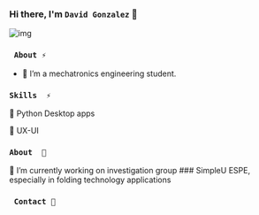 ### Hi there, I'm ``` David Gonzalez ``` 👋
![img](https://user-images.githubusercontent.com/90854537/164109726-085c9812-c8c1-41ea-908b-0ba4c125f0b1.png)

### ```  About ⚡ ``` 

- 🔭 I’m  a mechatronics engineering student.





### ``` Skills  ⚡ ``` 

📌 Python Desktop apps

📌 UX-UI




### ``` About  🚀 ``` 

👔 I’m currently working on investigation group ### SimpleU ESPE, especially in folding technology applications


### ```  Contact 💬 ``` 



<!--
**Davidgonza12/Davidgonza12** is a ✨ _special_ ✨ repository because its `README.md` (this file) appears on your GitHub profile.

Here are some ideas to get you started:

- 🔭 I’m currently working on ...
- 🌱 I’m currently learning ...
- 👯 I’m looking to collaborate on ...
- 🤔 I’m looking for help with ...
- 💬 Ask me about ...
- 📫 How to reach me: ...
- 😄 Pronouns: ...
- ⚡ Fun fact: ...
-->
